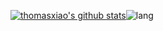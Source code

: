 [![thomasxiao's github stats](https://github-readme-stats.vercel.app/api?username=xiaorz&count_private=true&show_icons=true)](https://github.com/xiaorz)![lang](https://github-readme-stats.vercel.app/api/top-langs/?username=xiaorz&layout=compact)
